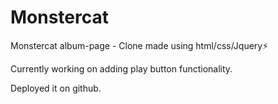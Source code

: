 # Monstercat
 Monstercat album-page - Clone made using html/css/Jquery⚡

Currently working on adding play button functionality.

Deployed it on github.
